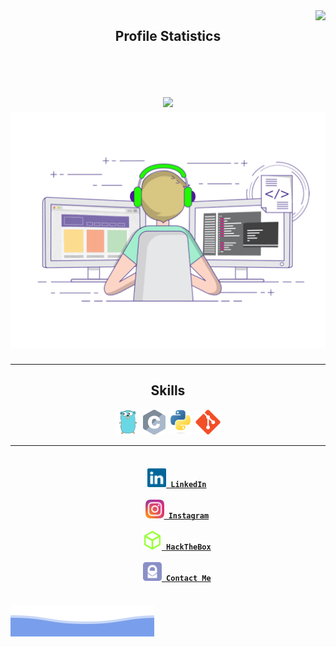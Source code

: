 <img align="right" src="https://visitor-badge.laobi.icu/badge?page_id=aseemchopra25.aseemchopra25">
<h2 align="center">Profile Statistics</h2>
<br>
<p align=center>
  <h1 align="center">
  <a href="https://github.com/aseemchopra25">
    <img src="https://readme-typing-svg.herokuapp.com?color=9fef00&size=30&center=true&vCenter=true&width=550&lines=Hi!+I'm+Aseem+Chopra;Welcome+to+my+Github+Profile">
    <img src="https://raw.githubusercontent.com/aseemchopra25/external-files/main/coder.gif">
  </a>
</h1>
<hr>
<h2 align="center">Skills</h2>
<p align="center">
  <code><img title="Go" height="40" src="https://github.com/aseemchopra25/aseemchopra25/blob/main/img/go.svg"></code>
  <code><img title="C" height="40" src="https://github.com/aseemchopra25/aseemchopra25/blob/main/img/c.svg"></code>
  <code><img title="Python" height="40" src="https://github.com/aseemchopra25/aseemchopra25/blob/main/img/python-original.svg"></code>
  <code><img title="Git" height="40" src="https://github.com/aseemchopra25/aseemchopra25/blob/main/img/git-original.svg"></code>
</p>
<hr>
</p>
<h4 align="center">
  <code>
    <a href="https://www.linkedin.com/in/aseemchopra/" title="LinkedIn Profile"><img width="30" src="https://github.com/aseemchopra25/aseemchopra25/blob/main/img/linkedin.svg"> LinkedIn</a>
  </code>
  <code>
    <a href="https://www.instagram.com/aseemchopra25/" title="Instagram Profile"><img width="30" src="https://github.com/aseemchopra25/aseemchopra25/blob/main/img/instagram.svg"> Instagram</a>
  </code>
  <code>
    <a href="https://www.hackthebox.eu/profile/23243" title="HackTheBox Profile"><img width="30" src="https://github.com/aseemchopra25/aseemchopra25/blob/main/img/htb.svg"> HackTheBox</a>
  </code>
  <code>
    <a href="mailto:aseemchopra@protonmail.com" title="Protonmail"><img width="30" src="https://github.com/aseemchopra25/aseemchopra25/blob/main/img/protonmail.svg"> Contact Me</a>
  </code>
</h4>
<img align="center" src="https://raw.githubusercontent.com/aseemchopra25/external-files/main/bottom_header.svg">
